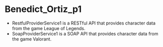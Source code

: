 # Benedict_Ortiz_p1
- RestfulProviderService1 is a RESTful API that provides character data from the game League of Legends.
- SoapProviderService1 is a SOAP API that provides character data from the game Valorant.
